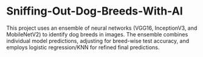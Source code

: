 # Sniffing-Out-Dog-Breeds-With-AI
This project uses an ensemble of neural networks (VGG16, InceptionV3, and MobileNetV2) to identify dog breeds in images. The ensemble combines individual model predictions, adjusting for breed-wise test accuracy, and employs logistic regression/KNN for refined final predictions.
